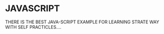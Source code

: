 # JAVASCRIPT
THERE IS THE BEST JAVA-SCRIPT EXAMPLE FOR LEARNING STRATE WAY WITH SELF PRACTICLES....
